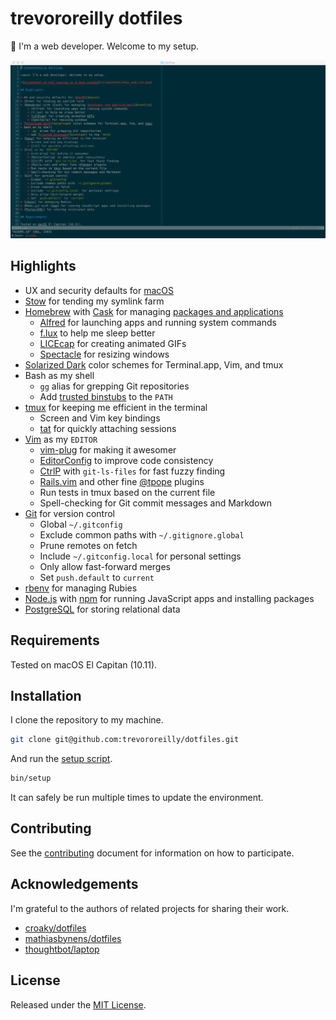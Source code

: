 # trevororeilly dotfiles

:wave: I'm a web developer. Welcome to my setup.

![Screenshot of Vim running in a tmux window](screenshots/tmux_and_vim.png)

## Highlights

* UX and security defaults for [macOS][macos]
* [Stow] for tending my symlink farm
* [Homebrew] with [Cask] for managing [packages and applications][brewfile]
    * [Alfred] for launching apps and running system commands
    * [f.lux] to help me sleep better
    * [LICEcap] for creating animated GIFs
    * [Spectacle] for resizing windows
* [Solarized Dark][solarized] color schemes for Terminal.app, Vim, and tmux
* Bash as my shell
    * `gg` alias for grepping Git repositories
    * Add [trusted binstubs][binstubs] to the `PATH`
* [tmux] for keeping me efficient in the terminal
    * Screen and Vim key bindings
    * [tat] for quickly attaching sessions
* [Vim] as my `EDITOR`
    * [vim-plug] for making it awesomer
    * [EditorConfig] to improve code consistency
    * [CtrlP] with `git-ls-files` for fast fuzzy finding
    * [Rails.vim] and other fine [@tpope] plugins
    * Run tests in tmux based on the current file
    * Spell-checking for Git commit messages and Markdown
* [Git] for version control
    * Global `~/.gitconfig`
    * Exclude common paths with `~/.gitignore.global`
    * Prune remotes on fetch
    * Include `~/.gitconfig.local` for personal settings
    * Only allow fast-forward merges
    * Set `push.default` to `current`
* [rbenv] for managing Rubies
* [Node.js] with [npm] for running JavaScript apps and installing packages
* [PostgreSQL] for storing relational data

## Requirements

Tested on macOS El Capitan (10.11).

## Installation

I clone the repository to my machine.

```sh
git clone git@github.com:trevororeilly/dotfiles.git
```

And run the [setup script][setup].

```sh
bin/setup
```

It can safely be run multiple times to update the environment.

## Contributing

See the [contributing] document for information on how to
participate.

## Acknowledgements

I'm grateful to the authors of related projects for sharing their work.

* [croaky/dotfiles][croaky]
* [mathiasbynens/dotfiles][mathiasbynens]
* [thoughtbot/laptop][thoughtbot]

## License

Released under the [MIT License](LICENSE).

[@tpope]: https://github.com/tpope
[Alfred]: https://www.alfredapp.com
[Cask]: https://caskroom.github.io
[CtrlP]: https://github.com/kien/ctrlp.vim
[EditorConfig]: http://editorconfig.org
[Git]: https://git-scm.com
[Homebrew]: http://brew.sh
[LICEcap]: http://www.cockos.com/licecap
[Node.js]: https://nodejs.org
[PostgreSQL]: https://www.postgresql.org
[Rails.vim]: https://github.com/tpope/vim-rails
[Spectacle]: https://www.spectacleapp.com
[Stow]: https://www.gnu.org/software/stow
[Vim]: http://www.vim.org
[binstubs]: https://twitter.com/tpope/status/165631968996900865
[brewfile]: Brewfile
[contributing]: CONTRIBUTING.md
[croaky]: https://github.com/croaky/dotfiles
[f.lux]: https://justgetflux.com
[macOS]: bin/macos
[mathiasbynens]: https://github.com/mathiasbynens/dotfiles
[npm]: https://www.npmjs.com
[rbenv]: https://github.com/rbenv/rbenv
[setup]: bin/setup
[solarized]: http://chriskempson.github.io/base16/#solarized
[tat]: stow/.bin/tat
[thoughtbot]: https://github.com/thoughtbot/laptop
[tmux]: https://tmux.github.io
[vim-plug]: https://github.com/junegunn/vim-plug

